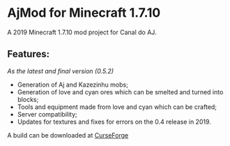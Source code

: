 # AjMod for Minecraft 1.7.10

A 2019 Minecraft 1.7.10 mod project for Canal do AJ.

## Features:

*As the latest and final version (0.5.2)*
- Generation of Aj and Kazezinhu mobs;
- Generation of love and cyan ores which can be smelted and turned into blocks;
- Tools and equipment made from love and cyan which can be crafted;
- Server compatibility;
- Updates for textures and fixes for errors on the 0.4 release in 2019.

A build can be downloaded at [CurseForge](https://curseforge.com/minecraft/mc-mods/ajmod/files/4505073)
